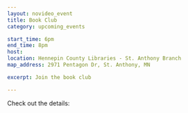 ```yaml
---
layout: novideo_event
title: Book Club
category: upcoming_events

start_time: 6pm
end_time: 8pm
host:
location: Hennepin County Libraries - St. Anthony Branch
map_address: 2971 Pentagon Dr, St. Anthony, MN

excerpt: Join the book club

---
```


Check out the details:

